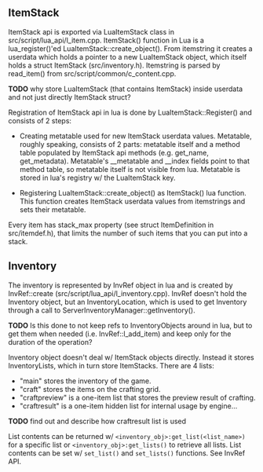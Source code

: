 ## ItemStack

ItemStack api is exported via LuaItemStack class in src/script/lua_api/l_item.cpp. ItemStack() function in Lua is a lua_register()'ed LuaItemStack::create_object(). From itemstring it creates a userdata which holds a pointer to a new LuaItemStack object, which itself holds a struct ItemStack (src/inventory.h). Itemstring is parsed by read_item() from src/script/common/c_content.cpp.

**TODO** why store LuaItemStack (that contains ItemStack) inside userdata and not just directly ItemStack struct?

Registration of ItemStack api in lua is done by LuaItemStack::Register() and consists of 2 steps:

* Creating metatable used for new ItemStack userdata values. Metatable, roughly speaking, consists of 2 parts: metatable itself and a method table populated by ItemStack api methods (e.g. get\_name, get\_metadata). Metatable's \__metatable and \__index fields point to that method table, so metatable itself is not visible from lua. Metatable is stored in lua's registry w/ the LuaItemStack key.

* Registering LuaItemStack::create_object() as ItemStack() lua function. This function creates ItemStack userdata values from itemstrings and sets their metatable.

Every item has stack_max property (see struct ItemDefinition in src/itemdef.h), that limits the number of such items that you can put into a stack.

## Inventory

The inventory is represented by InvRef object in lua and is created by InvRef::create (src/script/lua_api/l_inventory.cpp). InvRef doesn't hold the Inventory object, but an InventoryLocation, which is used to get Inventory through a call to ServerInventoryManager::getInventory().

**TODO** Is this done to not keep refs to InventoryObjects around in lua, but to get them when needed (i.e. InvRef::l_add_item) and keep only for the duration of the operation?

Inventory object doesn't deal w/ ItemStack objects directly. Instead it stores InventoryLists, which in turn store ItemStacks. There are 4 lists:

* "main" stores the inventory of the game.
* "craft" stores the items on the crafting grid.
* "craftpreview" is a one-item list that stores the preview result of crafting.
* "craftresult" is a one-item hidden list for internal usage by engine...

**TODO** find out and describe how craftresult list is used

List contents can be returned w/ `<inventory_obj>:get_list(<list_name>)` for a specific list or `<inventory_obj>:get_lists()` to retrieve all lists. List contents can be set w/ `set_list()` and `set_lists()` functions. See InvRef API.
